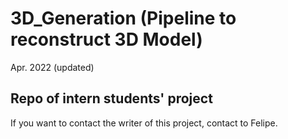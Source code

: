 # 3D_Generation (Pipeline to reconstruct 3D Model)
Apr. 2022 (updated)

## Repo of intern students' project

If you want to contact the writer of this project, contact to Felipe.